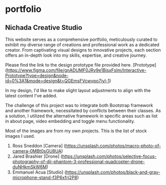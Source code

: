 # portfolio
## Nichada Creative Studio

This website serves as a comprehensive portfolio, meticulously curated to exhibit my diverse range of creations and professional work as a dedicated creator. From captivating visual designs to innovative projects, each section offers an in-depth look into my skills, expertise, and creative journey.

Please find the link to the design prototype file provided here.
[Prototype] (https://www.figma.com/file/gnADUMF0JRy9e1BisxFsIm/Interactive-Prototype?type=design&node-id=0%3A1&mode=design&t=QGEmsFVcwvpo7iyl-1)

In my design, I'd like to make slight layout adjustments to align with the latest content I've added.

The challenge of this project was to integrate both Bootstrap framework and another framework, necessitated by conflicts between their classes. As a solution, I utilized the alternative framework in specific areas such as list in about page, video embedding and toggle menu functionality.

Most of the images are from my own projects. This is the list of stock images I used.
1. Ross Sneddon [Camera] (https://unsplash.com/photos/macro-photo-of-camera-0MBt0sGU8UA)
2. Jared Brashier [Drone] (https://unsplash.com/photos/selective-focus-photography-of-dji-phantom-3-professional-quadcopter-drone-duNHkmSkW6M)
3. Emmanuel Acua [Studio] (https://unsplash.com/photos/black-and-gray-microphone-stand-f3P6xfrj2P8)